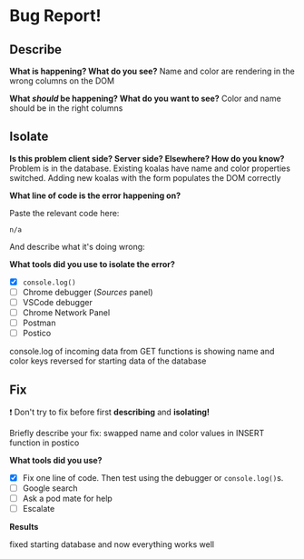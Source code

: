 # Bug Report!

## Describe

**What is happening? What do you see?**
Name and color are rendering in the wrong columns on the DOM


**What _should_ be happening? What do you want to see?**
Color and name should be in the right columns

## Isolate

**Is this problem client side? Server side? Elsewhere? How do you know?**
Problem is in the database. Existing koalas have name and color properties switched. Adding new koalas with the form populates the DOM correctly

**What line of code is the error happening on?**

Paste the relevant code here:
```
n/a
```

And describe what it's doing wrong:

**What tools did you use to isolate the error?**

- [x] `console.log()`
- [ ] Chrome debugger (_Sources_ panel)
- [ ] VSCode debugger
- [ ] Chrome Network Panel
- [ ] Postman
- [ ] Postico

<!-- Briefly describe how the tool helped you, and how you used it -->
console.log of incoming data from GET functions is showing name and color keys reversed for starting data of the database

## Fix

❗ Don't try to fix before first **describing** and **isolating!**

Briefly describe your fix:
swapped name and color values in INSERT function in postico

**What tools did you use?**

- [x] Fix one line of code. Then test using the debugger or `console.log()`s.
- [ ] Google search
- [ ] Ask a pod mate for help
- [ ] Escalate

**Results**

<!-- Go back to your original description. Is the app behaving how you want it to, now? Describe the bug, technically: what was your code doing wrong, and how did you fix it. -->
fixed starting database and now everything works well